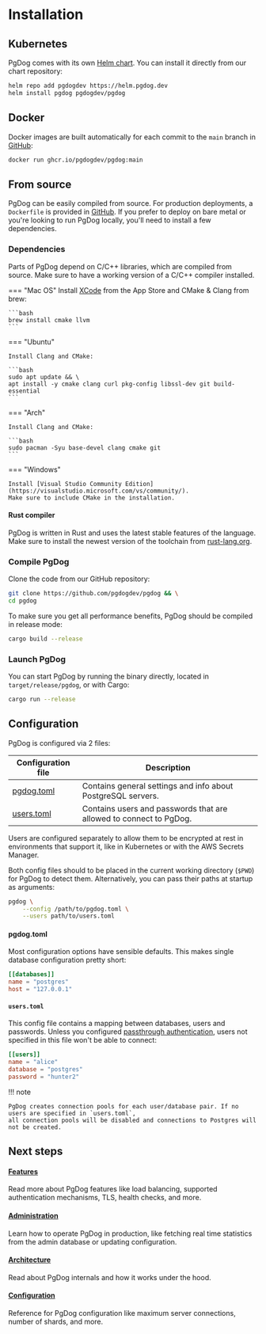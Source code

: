 
# Installation

## Kubernetes

PgDog comes with its own [Helm chart](https://github.com/pgdogdev/helm). You can install it directly from our chart repository:

```bash
helm repo add pgdogdev https://helm.pgdog.dev
helm install pgdog pgdogdev/pgdog
```

## Docker

Docker images are built automatically for each commit to the `main` branch in [GitHub](https://github.com/pgdogdev/pgdog/pkgs/container/pgdog):

```bash
docker run ghcr.io/pgdogdev/pgdog:main
```

## From source

PgDog can be easily compiled from source. For production deployments, a `Dockerfile` is provided in [GitHub](https://github.com/pgdogdev/pgdog/tree/main/Dockerfile). If you prefer to deploy on bare metal or you're looking to run PgDog locally, you'll need to install a few dependencies.

### Dependencies

Parts of PgDog depend on C/C++ libraries, which are compiled from source. Make sure to have a working version of a C/C++ compiler installed.

=== "Mac OS"
    Install [XCode](https://developer.apple.com/xcode/) from the App Store and CMake & Clang from brew:

    ```bash
    brew install cmake llvm
    ```

=== "Ubuntu"

    Install Clang and CMake:

    ```bash
    sudo apt update && \
    apt install -y cmake clang curl pkg-config libssl-dev git build-essential
    ```

=== "Arch"

    Install Clang and CMake:

    ```bash
    sudo pacman -Syu base-devel clang cmake git
    ```

=== "Windows"

    Install [Visual Studio Community Edition](https://visualstudio.microsoft.com/vs/community/).
    Make sure to include CMake in the installation.

#### Rust compiler

PgDog is written in Rust and uses the latest stable features of the language. Make sure to install the newest version of the toolchain from [rust-lang.org](https://rust-lang.org).

### Compile PgDog

Clone the code from our GitHub repository:

```bash
git clone https://github.com/pgdogdev/pgdog && \
cd pgdog
```

To make sure you get all performance benefits, PgDog should be compiled in release mode:

```bash
cargo build --release
```

### Launch PgDog

You can start PgDog by running the binary directly, located in `target/release/pgdog`, or with Cargo:

```bash
cargo run --release
```

## Configuration

PgDog is configured via 2 files:

| Configuration file | Description |
|-|-|
| [pgdog.toml](configuration/index.md) | Contains general settings and info about PostgreSQL servers. |
| [users.toml](configuration/users.toml/users.md) | Contains users and passwords that are allowed to connect to PgDog. |

Users are configured separately to allow them to be encrypted at rest in environments that support it, like in Kubernetes or with the AWS Secrets Manager.

Both config files should to be placed in the current working directory (`$PWD`) for PgDog to detect them. Alternatively,
you can pass their paths at startup as arguments:

```bash
pgdog \
    --config /path/to/pgdog.toml \
    --users path/to/users.toml
```

#### pgdog.toml

Most configuration options have sensible defaults. This makes single database configuration pretty short:

```toml
[[databases]]
name = "postgres"
host = "127.0.0.1"
```

#### `users.toml`

This config file contains a mapping between databases, users and passwords. Unless you configured [passthrough authentication](features/authentication.md#passthrough-authentication), users not specified in this file won't be able to connect:

```toml
[[users]]
name = "alice"
database = "postgres"
password = "hunter2"
```

!!! note

    PgDog creates connection pools for each user/database pair. If no users are specified in `users.toml`,
    all connection pools will be disabled and connections to Postgres will not be created.

## Next steps

<div class="grid">
    <div>
        <h4><a href="/features/">Features</a></h4>
        <p>Read more about PgDog features like load balancing, supported authentication mechanisms, TLS, health checks, and more.</p>
    </div>
    <div>
        <h4><a href="/administration/">Administration</a></h4>
        <p>Learn how to operate PgDog in production, like fetching real time statistics from the admin database or updating configuration.</p>
    </div>
    <div>
        <h4><a href="/architecture/">Architecture</a></h4>
        <p>Read about PgDog internals and how it works under the hood.</p>
    </div>
    <div>
        <h4><a href="/configuration/">Configuration</a></h4>
        <p>Reference for PgDog configuration like maximum server connections, number of shards, and more.</p>
    </div>
</div>

